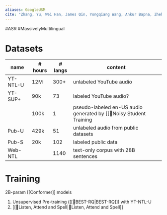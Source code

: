 ```yaml
---
aliases: GoogleUSM
cite: "Zhang, Yu, Wei Han, James Qin, Yongqiang Wang, Ankur Bapna, Zhehuai Chen, Nanxin Chen, et al. “Google USM: Scaling Automatic Speech Recognition Beyond 100 Languages.” arXiv, March 2, 2023. [https://doi.org/10.48550/arXiv.2303.01037](https://doi.org/10.48550/arXiv.2303.01037)."
---
```

#ASR #MassivelyMultilingual

# Datasets
| name     | # hours | # langs | content                                                                 |
| -------- | ------- | ------- | -------------- |
| YT-NTL-U | 12M     | 300+    | unlabeled YouTube audio                                                 |
| YT-SUP+  | 90k     | 73      | labeled YouTube audio?                                                  |
|          | 100k    | 1       | pseudo-labeled en-US audio generated by [[🔬Noisy Student Training|NST]] |
| Pub-U    | 429k    | 51      | unlabeled audio from public datasets                                    |
| Pub-S    | 20k     | 102     | labeled public data                                                                        |
| Web-NTL  |         | 1140        | text-only corpus with 28B sentences |

# Training
2B-param [[Conformer]] models
1. Unsupervised Pre-training ([[🔬BEST-RQ|BEST-RQ]]) with YT-NTL-U
2.  [[🔬Listen, Attend and Spell|🔬Listen, Attend and Spell]]
